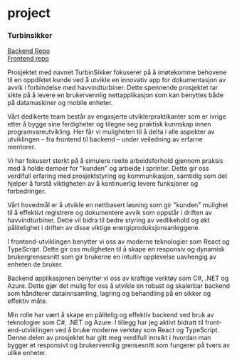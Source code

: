 # project

### Turbinsikker
<a href="https://github.com/OptiCorp/turbin-sikker-api" target="_blank">Backend Repo</a> <br /> 
<a href="https://github.com/OptiCorp/TurbinSikker-App" target="_blank">Frontend repo</a> <br />
 
Prosjektet med navnet TurbinSikker fokuserer på å imøtekomme behovene til en oppdiktet kunde ved å utvikle en innovativ app for dokumentasjon av avvik i forbindelse med havvindturbiner. Dette spennende prosjektet tar sikte på å levere en brukervennlig nettapplikasjon som kan benyttes både på datamaskiner og mobile enheter.

Vårt dedikerte team består av engasjerte utviklerpraktikanter som er ivrige etter å bygge sine ferdigheter og tilegne seg praktisk kunnskap innen programvareutvikling. Her får vi muligheten til å delta i alle aspekter av utviklingen – fra frontend til backend – under veiledning av erfarne mentorer.

Vi har fokusert sterkt på å simulere reelle arbeidsforhold gjennom praksis med å holde demoer for "kunden" og arbeide i sprinter. Dette gir oss verdifull erfaring med prosjektstyring og kommunikasjon, samtidig som det hjelper å forstå viktigheten av å kontinuerlig levere funksjoner og forbedringer.

Vårt hovedmål er å utvikle en nettbasert løsning som gir "kunden" mulighet til å effektivt registrere og dokumentere avvik som oppstår i driften av havvindturbiner. Dette vil bidra til bedre styring av vedlikehold og økt pålitelighet i driften av disse viktige energiproduksjonsanleggene.

I frontend-utviklingen benytter vi oss av moderne teknologier som React og TypeScript. Dette gir oss muligheten til å skape en responsiv og dynamisk brukergrensesnitt som gir brukerne en intuitiv opplevelse uavhengig av enheten de bruker.

Backend applikasjonen benytter vi oss av kraftige verktøy som C#, .NET og Azure. Dette gjør det mulig for oss å utvikle en robust og skalerbar backend som håndterer datainnsamling, lagring og behandling på en sikker og effektiv måte.

Min rolle har vært å skape en pålitelig og effektiv backend ved bruk av teknologier som C#, .NET og Azure.
I tillegg har jeg aktivt bidratt til front-end-utviklingen ved å bruke moderne verktøy som React og TypeScript. Denne delen av prosjektet har gitt meg verdifull innsikt i hvordan man bygger et responsivt og brukervennlig grensesnitt som fungerer på tvers av ulike enheter.
